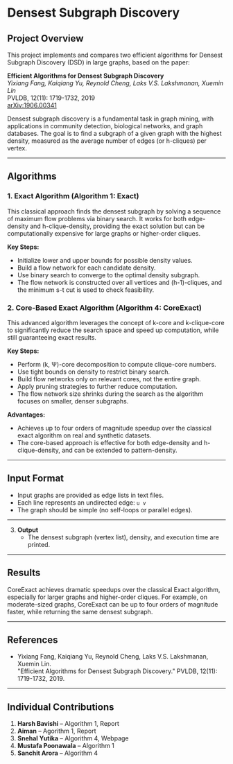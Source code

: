 

# Densest Subgraph Discovery

## Project Overview

This project implements and compares two efficient algorithms for Densest Subgraph Discovery (DSD) in large graphs, based on the paper:

**Efficient Algorithms for Densest Subgraph Discovery**  
*Yixiang Fang, Kaiqiang Yu, Reynold Cheng, Laks V.S. Lakshmanan, Xuemin Lin*  
PVLDB, 12(11): 1719-1732, 2019  
[arXiv:1906.00341](https://arxiv.org/abs/1906.00341)

Densest subgraph discovery is a fundamental task in graph mining, with applications in community detection, biological networks, and graph databases. The goal is to find a subgraph of a given graph with the highest density, measured as the average number of edges (or h-cliques) per vertex.

---

## Algorithms

### 1. Exact Algorithm (Algorithm 1: Exact)

This classical approach finds the densest subgraph by solving a sequence of maximum flow problems via binary search. It works for both edge-density and h-clique-density, providing the exact solution but can be computationally expensive for large graphs or higher-order cliques.

**Key Steps:**
- Initialize lower and upper bounds for possible density values.
- Build a flow network for each candidate density.
- Use binary search to converge to the optimal density subgraph.
- The flow network is constructed over all vertices and (h-1)-cliques, and the minimum s-t cut is used to check feasibility.



### 2. Core-Based Exact Algorithm (Algorithm 4: CoreExact)

This advanced algorithm leverages the concept of k-core and k-clique-core to significantly reduce the search space and speed up computation, while still guaranteeing exact results.

**Key Steps:**
- Perform (k, Ψ)-core decomposition to compute clique-core numbers.
- Use tight bounds on density to restrict binary search.
- Build flow networks only on relevant cores, not the entire graph.
- Apply pruning strategies to further reduce computation.
- The flow network size shrinks during the search as the algorithm focuses on smaller, denser subgraphs.

**Advantages:**  
- Achieves up to four orders of magnitude speedup over the classical exact algorithm on real and synthetic datasets.
- The core-based approach is effective for both edge-density and h-clique-density, and can be extended to pattern-density.

---

## Input Format

- Input graphs are provided as edge lists in text files.
- Each line represents an undirected edge: `u v`
- The graph should be simple (no self-loops or parallel edges).

---


3. **Output**
   - The densest subgraph (vertex list), density, and execution time are printed.


---



## Results

CoreExact achieves dramatic speedups over the classical Exact algorithm, especially for larger graphs and higher-order cliques. For example, on moderate-sized graphs, CoreExact can be up to four orders of magnitude faster, while returning the same densest subgraph.

---

## References

- Yixiang Fang, Kaiqiang Yu, Reynold Cheng, Laks V.S. Lakshmanan, Xuemin Lin.  
  "Efficient Algorithms for Densest Subgraph Discovery." PVLDB, 12(11): 1719-1732, 2019.  
 

---

## Individual Contributions

1. **Harsh Bavishi** – Algorithm 1, Report
2. **Aiman** – Agorithm 1, Report
3. **Snehal Yutika** – Algorithm 4, Webpage
4. **Mustafa Poonawala** – Algorithm 1
5. **Sanchit Arora** – Algorithm 4

